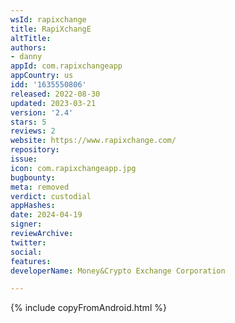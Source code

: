 ```yaml
---
wsId: rapixchange
title: RapiXchangE
altTitle: 
authors:
- danny
appId: com.rapixchangeapp
appCountry: us
idd: '1635550806'
released: 2022-08-30
updated: 2023-03-21
version: '2.4'
stars: 5
reviews: 2
website: https://www.rapixchange.com/
repository: 
issue: 
icon: com.rapixchangeapp.jpg
bugbounty: 
meta: removed
verdict: custodial
appHashes: 
date: 2024-04-19
signer: 
reviewArchive: 
twitter: 
social: 
features: 
developerName: Money&Crypto Exchange Corporation

---
```


{% include copyFromAndroid.html %}
